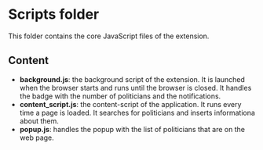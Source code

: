 # Scripts folder
This folder contains the core JavaScript files of the extension.

## Content

* **background.js**: the background script of the extension. It is launched when
the browser starts and runs until the browser is closed. It handles the badge
with the number of politicians and the notifications.
* **content_script.js**: the content-script of the application. It runs every
time a page is loaded. It searches for politicians and inserts informationa about
them.
* **popup.js**: handles the popup with the list of politicians that are on the
web page.
